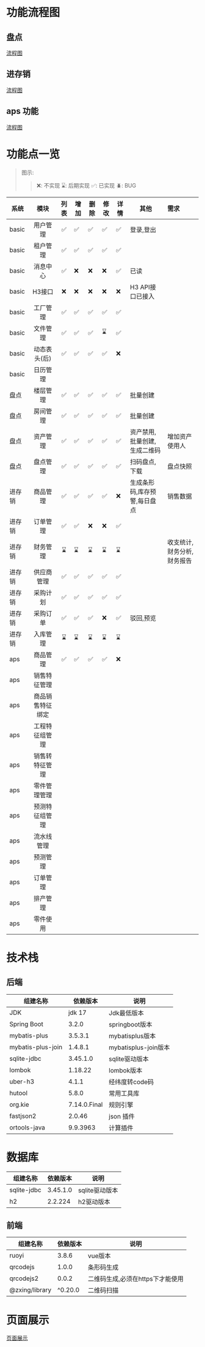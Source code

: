 # 功能流程图

## 盘点

[流程图](./doc/md/propertyCheck.md)

## 进存销

[流程图](./doc/md/jcx.md)

## aps 功能

[流程图](./doc/md/aps.md)

# 功能点一览
> 图示:
> > ❌: 不实现 
> > ⌛️: 后期实现 
> > ✅: 已实现 
> > 🪲: BUG

| 系统    |    模块    | 列表 | 增加 | 删除 | 修改 | 详情 | 其他              | 需求             |
|-------|:--------:|:--:|----|----|----|----|-----------------|:---------------|
| basic |   用户管理   | ✅  | ✅  | ✅  | ✅  | ✅  | 登录,登出           |                |
| basic |   租户管理   | ✅  | ✅  | ✅  | ✅  | ✅  |                 |                |
| basic |   消息中心   | ✅  | ❌  | ❌  | ❌  | ✅  | 已读              |                |
| basic |   H3接口   | ❌  | ❌  | ❌  | ❌  | ❌  | H3 API接口已接入     |                |
| basic |   工厂管理   | ✅  | ✅  | ✅  | ✅  | ✅  |                 |                |
| basic |   文件管理   | ✅  | ✅  | ✅  | ⌛️ | ✅  |                 |                |
| basic | 动态表头(后)  | ✅  | ✅  | ✅  | ✅  | ❌  |                 |                |
| basic |   日历管理   |    |    |    |    |    |                 |                |
| 盘点    |   楼层管理   | ✅  | ✅  | ✅  | ✅  | ✅  | 批量创建            |                |
| 盘点    |   房间管理   | ✅  | ✅  | ✅  | ✅  | ✅  | 批量创建            |                |
| 盘点    |   资产管理   | ✅  | ✅  | ✅  | ✅  | ✅  | 资产禁用,批量创建,生成二维码 | 增加资产使用人        |
| 盘点    |   盘点管理   | ✅  | ✅  | ✅  | ✅  | ✅  | 扫码盘点,下载         | 盘点快照           |
| 进存销   |   商品管理   | ✅  | ✅  | ✅  | ✅  | ❌  | 生成条形码,库存预警,每日盘点 | 销售数据           |
| 进存销   |   订单管理   | ✅  | ✅  | ❌  | ❌  | ✅  |                 |                |
| 进存销   |   财务管理   | ⌛️ | ⌛️ | ⌛️ | ⌛️ | ⌛️ |                 | 收支统计,财务分析,财务报告 |
| 进存销   |  供应商管理   | ✅  | ✅  | ✅  | ✅  | ✅  |                 |                |
| 进存销   |   采购计划   | ✅  | ✅  | ✅  | ✅  | ✅  |                 |                |
| 进存销   |   采购订单   | ✅  | ✅  | ✅  | ❌  | ✅️ | 驳回,预览           |                |
| 进存销   |   入库管理   | ⌛️ | ⌛️ | ⌛️ | ⌛️ | ⌛️ |                 |                |
| aps   |   商品管理   | ✅  | ✅  | ✅  | ✅  | ❌  |                 |                |
| aps   |  销售特征管理  |    |    |    |    |    |                 |                |
| aps   | 商品销售特征绑定 |    |    |    |    |    |                 |                |
| aps   | 工程特征组管理  |    |    |    |    |    |                 |                |
| aps   | 销售转特征管理  |    |    |    |    |    |                 |                |
| aps   |  零件管理管理  |    |    |    |    |    |                 |                ||
| aps   | 预测特征组管理  |    |    |    |    |    |                 |                |
| aps   |  流水线管理   |    |    |    |    |    |                 |                |
| aps   |   预测管理   |    |    |    |    |    |                 |                |
| aps   |   订单管理   |    |    |    |    |    |                 |                |
| aps   |   排产管理   |    |    |    |    |    |                 |                |
| aps   |   零件使用   |    |    |    |    |    |                 |                |

# 技术栈

## 后端

| 组建名称              | 依赖版本         | 说明                 |
|-------------------|--------------|--------------------|
| JDK               | jdk 17       | Jdk最低版本            |
| Spring Boot       | 3.2.0        | springboot版本       |
| mybatis-plus      | 3.5.3.1      | mybatisplus版本      |
| mybatis-plus-join | 1.4.8.1      | mybatisplus-join版本 |
| sqlite-jdbc       | 3.45.1.0     | sqlite驱动版本         |
| lombok            | 1.18.22      | lombok版本           |
| uber-h3           | 4.1.1        | 经纬度转code码          |
| hutool            | 5.8.0        | 常用工具库              |
| org.kie           | 7.14.0.Final | 规则引擎               |
| fastjson2         | 2.0.46       | json 插件            |
| ortools-java      | 9.9.3963     | 计算插件               |

# 数据库

| 组建名称        | 依赖版本     | 说明         |
|-------------|----------|------------|
| sqlite-jdbc | 3.45.1.0 | sqlite驱动版本 |
| h2          | 2.2.224  | h2驱动版本     |

## 前端

| 组建名称           | 依赖版本    | 说明                  |
|----------------|---------|---------------------|
| ruoyi          | 3.8.6   | vue版本               |
| qrcodejs       | 1.0.0   | 条形码生成               |
| qrcodejs2      | 0.0.2   | 二维码生成,必须在https下才能使用 |
| @zxing/library | ^0.20.0 | 二维码扫描               |

# 页面展示

[页面展示](./doc/md/page-show.md)
